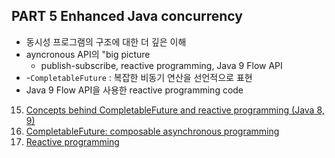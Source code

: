 ## PART 5 Enhanced Java concurrency

- 동시성 프로그램의 구조에 대한 더 깊은 이해
- ayncronous API의 "big picture
    - publish-subscribe, reactive programming, Java 9 Flow API
- -`CompletableFuture` : 복잡한 비동기 연산을 선언적으로 표현
- Java 9 Flow API을 사용한 reactive programming code


15. [Concepts behind CompletableFuture and reactive programming (Java 8, 9)](15_concepts_behind_completable_future_and_reactive_programming/README.md)
16. [CompletableFuture: composable asynchronous programming](16_completable_future_composable_asynchronous_programming/README.md)
17. [Reactive programming](17_reactive_programming/README.md)